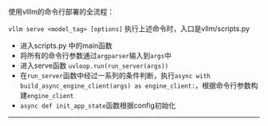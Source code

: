 使用vlllm的命令行部署的全流程：

`vllm serve <model_tag> [options]`
执行上述命令时，入口是vllm/scripts.py
- 进入scripts.py 中的main函数
- 将所有的命令行参数通过`argparser`输入到`args`中
- 进入serve函数 `uvloop.run(run_server(args))`
- 在`run_server`函数中经过一系列的条件判断，执行`async with build_async_engine_client(args) as engine_client:`，根据命令行参数构建`engine_client`
- `async def init_app_state`函数根据config初始化

****

